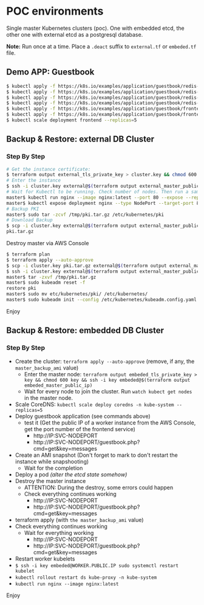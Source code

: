 # POC environments

Single master Kubernetes clusters (poc).
One with embedded etcd, the other one with external etcd as a postgresql database.

**Note:** Run once at a time. Place a `.deact` suffix to `external.tf` or `embeded.tf` file.

## Demo APP: Guestbook

```bash
$ kubectl apply -f https://k8s.io/examples/application/guestbook/redis-master-deployment.yaml
$ kubectl apply -f https://k8s.io/examples/application/guestbook/redis-master-service.yaml
$ kubectl apply -f https://k8s.io/examples/application/guestbook/redis-slave-deployment.yaml
$ kubectl apply -f https://k8s.io/examples/application/guestbook/redis-slave-service.yaml
$ kubectl apply -f https://k8s.io/examples/application/guestbook/frontend-deployment.yaml
$ kubectl apply -f https://k8s.io/examples/application/guestbook/frontend-service.yaml
$ kubectl scale deployment frontend --replicas=5
```

## Backup & Restore: external DB Cluster

### Step By Step

```bash
# Get the instance certificate:
$ terraform output external_tls_private_key > cluster.key && chmod 600 cluster.key
# Enter the instance
$ ssh -i cluster.key external@$(terraform output external_master_public_ip)
# Wait for Kubectl to be running. Check number of nodes. Then run a sample nginx
master$ kubectl run nginx --image nginx:latest --port 80 --expose --replicas=3
master$ kubectl expose deployment nginx --type NodePort --target-port 80 --name nginx-external
# Backup PKI
master$ sudo tar -zcvf /tmp/pki.tar.gz /etc/kubernetes/pki
# Download Backup
$ scp -i cluster.key external@$(terraform output external_master_public_ip):/tmp/pki.tar.gz pki.tar.gz
pki.tar.gz
```

Destroy master via AWS Console

```bash
$ terraform plan
$ terraform apply --auto-approve
$ scp -i cluster.key pki.tar.gz external@$(terraform output external_master_public_ip):/tmp/pki.tar.gz
$ ssh -i cluster.key external@$(terraform output external_master_public_ip)
master$ tar -zxvf /tmp/pki.tar.gz
master$ sudo kubeadm reset -f
restore pki
master$ sudo mv etc/kubernetes/pki/ /etc/kubernetes/
master$ sudo kubeadm init --config /etc/kubernetes/kubeadm.config.yaml --ignore-preflight-errors=ExternalEtcdVersion --node-name=$(hostname -f)
```

Enjoy


## Backup & Restore: embedded DB Cluster

### Step By Step

* Create the cluster: `terraform apply --auto-approve` (remove, if any, the `master_backup_ami` value)
  * Enter the master node: `terraform output embeded_tls_private_key > key && chmod 600 key && ssh -i key embeded@$(terraform output embeded_master_public_ip)`
  * Wait for every node to join the cluster. Run `watch kubect get nodes` in the master node.
* Scale CoreDNS: `kubectl scale deploy coredns -n kube-system --replicas=5`
* Deploy guestbook application (see commands above)
  * test it (Get the public IP of a worker instance from the AWS Console, get the port number of the frontend service)
    * http://IP:SVC-NODEPORT
    * http://IP:SVC-NODEPORT/guestbook.php?cmd=get&key=messages
* Create an AMI snapshot (Don't forget to mark to don't restart the instance while snapshooting)
  * Wait for the completion
* Deploy a pod *(alter the etcd state somehow)*
* Destroy the master instance
  * ATTENTION: During the destroy, some errors could happen
  * Check everything continues working
    * http://IP:SVC-NODEPORT
    * http://IP:SVC-NODEPORT/guestbook.php?cmd=get&key=messages
* terraform apply (with `the master_backup_ami` value)
* Check everything continues working
  * Wait for everything working
    * http://IP:SVC-NODEPORT
    * http://IP:SVC-NODEPORT/guestbook.php?cmd=get&key=messages
*  Restart worker kubelets
  * `$ ssh -i key embeded@WORKER.PUBLIC.IP sudo systemctl restart kubelet`
  * `kubectl rollout restart ds kube-proxy -n kube-system`
* `kubectl run nginx --image nginx:latest`

Enjoy
